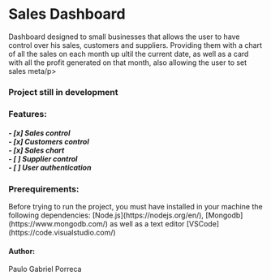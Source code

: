 <h1>Sales Dashboard</h1>
<p>Dashboard designed to small businesses that allows the user to have control over his sales, customers and suppliers. Providing them with a chart of all the sales on each month up ultil the current date, as well as a card with all the profit generated on that month, also allowing the user to set sales meta/p>

<h3>Project still in development</h3>

<h3>Features: <h5>
- [x] Sales control
  <br>
- [x] Customers control
  <br>
- [x] Sales chart
  <br>
- [ ] Supplier control
  <br>
- [ ] User authentication
  <br>




<h3>Prerequirements:</h3>
<p>Before trying to run the project, you must have installed in your machine the following dependencies:
[Node.js](https://nodejs.org/en/), [Mongodb](https://www.mongodb.com/) as well as a text editor [VSCode](https://code.visualstudio.com/)</p>

<h4>Author:</h4>
Paulo Gabriel Porreca
